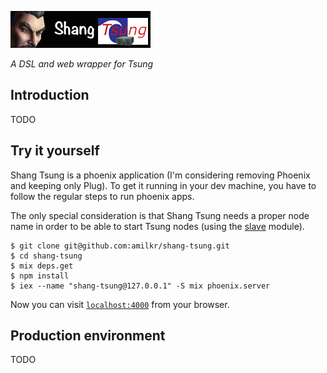 ![shang-tsung](priv/static/images/logo.png)

_A DSL and web wrapper for Tsung_

## Introduction

TODO

## Try it yourself

Shang Tsung is a phoenix application (I'm considering removing Phoenix and keeping only Plug). To get it running in your dev machine, you have to follow the regular steps to run phoenix apps. 

The only special consideration is that Shang Tsung needs a proper node name in order to be able to start Tsung nodes (using the [slave](http://www.erlang.org/doc/man/slave.html) module).

```
$ git clone git@github.com:amilkr/shang-tsung.git
$ cd shang-tsung
$ mix deps.get
$ npm install
$ iex --name "shang-tsung@127.0.0.1" -S mix phoenix.server
```

Now you can visit [`localhost:4000`](http://localhost:4000) from your browser.

## Production environment

TODO